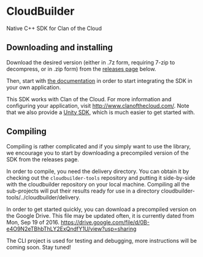 # CloudBuilder
Native C++ SDK for Clan of the Cloud

## Downloading and installing

Download the desired version (either in .7z form, requiring 7-zip to decompress, or in .zip form) from the [releases page](https://github.com/clanofthecloud/cloudbuilder/releases) below.

Then, start with [the documentation](http://xtralifecloud.github.io/cloudbuilder/) in order to start integrating the SDK in your own application.

This SDK works with Clan of the Cloud. For more information and configuring your application, visit http://www.clanofthecloud.com/. Note that we also provide a [Unity SDK](https://github.com/clanofthecloud/unity-sdk), which is much easier to get started with.

## Compiling

Compiling is rather complicated and if you simply want to use the library, we encourage you to start by downloading a precompiled version of the SDK from the releases page.

In order to compile, you need the delivery directory. You can obtain it by checking out the `cloudbuilder-tools` repository and putting it side-by-side with the cloudbuilder repository on your local machine. Compiling all the sub-projects will put their results ready for use in a directory cloudbuilder-tools/../cloudbuilder/delivery.

In order to get started quickly, you can download a precompiled version on the Google Drive. This file may be updated often, it is currently dated from Mon, Sep 19 of 2016.
https://drive.google.com/file/d/0B-e4O9N2eTBhbThLY2ExQndfY1U/view?usp=sharing

The CLI project is used for testing and debugging, more instructions will be coming soon. Stay tuned!


